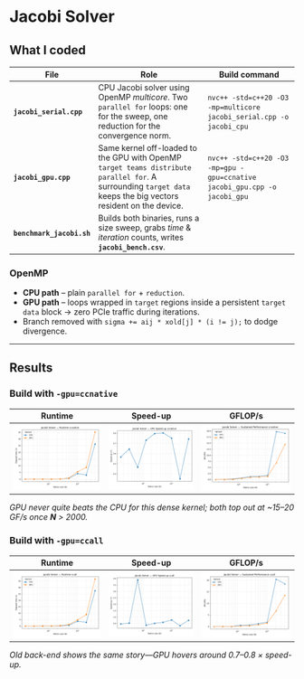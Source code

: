 # Jacobi Solver

## What I coded
| File | Role | Build command |
|------|------|---------------|
| **`jacobi_serial.cpp`** | CPU Jacobi solver using OpenMP *multicore*. Two `parallel for` loops: one for the sweep, one reduction for the convergence norm. | `nvc++ -std=c++20 -O3 -mp=multicore jacobi_serial.cpp -o jacobi_cpu` |
| **`jacobi_gpu.cpp`** | Same kernel off-loaded to the GPU with OpenMP `target teams distribute parallel for`. A surrounding `target data` keeps the big vectors resident on the device. | `nvc++ -std=c++20 -O3 -mp=gpu -gpu=ccnative jacobi_gpu.cpp -o jacobi_gpu` |
| **`benchmark_jacobi.sh`** | Builds both binaries, runs a size sweep, grabs *time* & *iteration* counts, writes **`jacobi_bench.csv`**. |

### OpenMP
* **CPU path** – plain `parallel for` + `reduction`.
* **GPU path** – loops wrapped in `target` regions inside a persistent `target data` block → zero PCIe traffic during iterations.
* Branch removed with `sigma += aij * xold[j] * (i != j);` to dodge divergence.

---

## Results

### Build with `-gpu=ccnative`

| Runtime | Speed-up | GFLOP/s |
|---------|----------|---------|
| ![runtime_ccnative](figures/runtime_ccnative.png) | ![speedup_ccnative](figures/speedup_ccnative.png) | ![flops_ccnative](figures/flops_ccnative.png) |

*GPU never quite beats the CPU for this dense kernel; both top out at ~15–20 GF/s once **N** > 2000.*

### Build with `-gpu=ccall`

| Runtime | Speed-up | GFLOP/s |
|---------|----------|---------|
| ![runtime_ccall](figures/runtime_ccall.png) | ![speedup_ccall](figures/speedup_ccall.png) | ![flops_ccall](figures/flops_ccall.png) |

*Old back-end shows the same story—GPU hovers around 0.7–0.8 × speed-up.*
